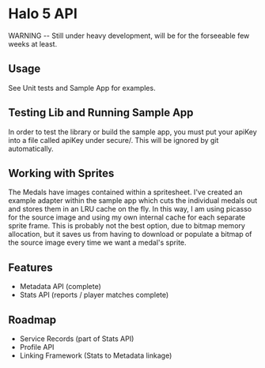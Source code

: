 # Halo 5 API

WARNING -- Still under heavy development, will be for the forseeable few weeks at least.

## Usage

See Unit tests and Sample App for examples.

## Testing Lib and Running Sample App

In order to test the library or build the sample app, you must put your 
apiKey into a file called apiKey under secure/.  This will be ignored by 
git automatically.

## Working with Sprites

The Medals have images contained within a spritesheet.  I've created an example
adapter within the sample app which cuts the individual medals out and stores them
in an LRU cache on the fly.  In this way, I am using picasso for the source image
and using my own internal cache for each separate sprite frame.  This is probably not
the best option, due to bitmap memory allocation, but it saves us from having to 
download or populate a bitmap of the source image every time we want a medal's sprite.

## Features

* Metadata API (complete)
* Stats API (reports / player matches complete)

## Roadmap

* Service Records (part of Stats API)
* Profile API
* Linking Framework (Stats to Metadata linkage)